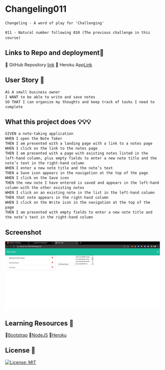 # Changeling011

```Changeling - A word of play for 'Challenging'```

```011 - Natural number following 010 (The previous challenge in this course)```

## Links to Repo and deployment📌

🔸 GitHub Repository [link](https://github.com/Changeling011)
🔸 Heroku App[Link](https://obscure-sea-70597.herokuapp.com/)




## User Story 👨

```http
AS A small business owner
I WANT to be able to write and save notes
SO THAT I can organize my thoughts and keep track of tasks I need to complete

```


## What this project does 💡💡💡
```
GIVEN a note-taking application
WHEN I open the Note Taker
THEN I am presented with a landing page with a link to a notes page
WHEN I click on the link to the notes page
THEN I am presented with a page with existing notes listed in the left-hand column, plus empty fields to enter a new note title and the note’s text in the right-hand column
WHEN I enter a new note title and the note’s text
THEN a Save icon appears in the navigation at the top of the page
WHEN I click on the Save icon
THEN the new note I have entered is saved and appears in the left-hand column with the other existing notes
WHEN I click on an existing note in the list in the left-hand column
THEN that note appears in the right-hand column
WHEN I click on the Write icon in the navigation at the top of the page
THEN I am presented with empty fields to enter a new note title and the note’s text in the right-hand column
```


## Screenshot
![Screenshot](./public/assets/images/screnshot.jpg)




## Learning Resources 🔗

🔸[Bootstrap](https://getbootstrap.com/)
🔸[NodeJS](https://nodejs.org/en/)
🔸[Heroku](https://dashboard.heroku.com/login)




## License 📜

[![License: MIT](https://img.shields.io/badge/License-MIT-yellow.svg)](https://github.com/mecuboi/my-profile-website/blob/main/LICENSE)